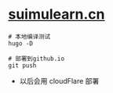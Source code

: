 # [suimulearn.cn](https://suimulearn.cn/)

```shell
# 本地编译测试
hugo -D

# 部署到github.io
git push
```

- 以后会用 cloudFlare 部署
